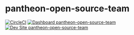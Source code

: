 # pantheon-open-source-team

[![CircleCI](https://circleci.com/gh/CdrMarks/pantheon-open-source-team.svg?style=shield)](https://circleci.com/gh/CdrMarks/pantheon-open-source-team)
[![Dashboard pantheon-open-source-team](https://img.shields.io/badge/dashboard-pantheon_open_source_team-yellow.svg)](https://dashboard.pantheon.io/sites/eba6fdd5-3232-4c0b-8256-64a36041f62f#dev/code)
[![Dev Site pantheon-open-source-team](https://img.shields.io/badge/site-pantheon_open_source_team-blue.svg)](http://dev-pantheon-open-source-team.pantheonsite.io/)